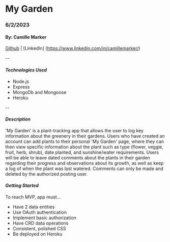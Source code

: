 # My Garden

### 6/2/2023

#### By: Camille Marker

[Github](https://github.com/camillemarker) | [LinkedIn] (https://www.linkedin.com/in/camillemarker/)

--

#### **_Technologies Used_**

- Node.js
- Express
- MongoDb and Mongoose
- Heroku

--

#### **_Description_**

'My Garden' is a plant-tracking app that allows the user to log key information about the greenery in their gardens. Users who have created an account can add plants to their personal 'My Garden' page, where they can then view specific information about the plant such as type (flower, veggie, fruit, herb, shrub), date planted, and sunshine/water requirements. Users will be able to leave dated comments about the plants in their garden regarding their progress and observations about its growth, as well as keep a log of when the plant was last watered. Comments can only be made and deleted by the authorized posting user.

#### **_Getting Started_**

To reach MVP, app must...

- Have 2 data entities
- Use OAuth authentication
- Implement basic authorization
- Have CRD data operations
- Consistent, polished CSS
- Be deployed on Heroku
